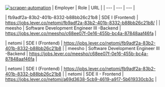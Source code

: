 [![scraper-automation](https://github.com/azad-ali786/Job_Openings/actions/workflows/scraper-automation.yml/badge.svg)](https://github.com/azad-ali786/Job_Openings/actions/workflows/scraper-automation.yml)
| Employer | Role | URL |
| --- | --- | --- |





















| fb9adf2a-83b2-401b-8332-b88bb26c21b8 | SDE I (Frontend) | https://jobs.lever.co/netomi/fb9adf2a-83b2-401b-8332-b88bb26c21b8/ |
| meesho | Software Development Engineer III -Backend | https://jobs.lever.co/meesho/c68ee07f-0e16-455b-bc4a-87848aaf46fa |



































| netomi | SDE I (Frontend) | https://jobs.lever.co/netomi/fb9adf2a-83b2-401b-8332-b88bb26c21b8 |
| meesho | Software Development Engineer III -Backend | https://jobs.lever.co/meesho/c68ee07f-0e16-455b-bc4a-87848aaf46fa |



































| netomi | SDE I (Frontend) | https://jobs.lever.co/netomi/fb9adf2a-83b2-401b-8332-b88bb26c21b8 |
| netomi | SDE II - Frontend | https://jobs.lever.co/netomi/a69d3638-5cb9-4619-a917-5b619330cb3c |